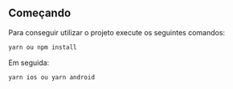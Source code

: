 ## Começando

Para conseguir utilizar o projeto execute os seguintes comandos:

```sh
yarn ou npm install
```

Em seguida:

```sh
yarn ios ou yarn android
```

